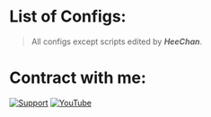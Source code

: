 # List of Configs:
> All configs except scripts edited by ***HeeChan***.

# Contract with me: 
[![Support][support-badge]][support-link] [![YouTube][youtube-badge]][youtube-link]

[support-badge]: https://img.shields.io/badge/-Steam-blueviolet
[support-link]: https://steamcommunity.com/id/6561198326716239/

[youtube-badge]: https://img.shields.io/badge/-YouTube-red
[youtube-link]: https://www.youtube.com/@Hee_ZE
